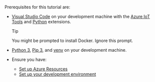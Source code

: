 Prerequisites for this tutorial are:

* [Visual Studio Code](https://code.visualstudio.com/) on your development machine with the [Azure IoT Tools](https://marketplace.visualstudio.com/items?itemName=vsciot-vscode.azure-iot-tools) and [Python](https://marketplace.visualstudio.com/items?itemName=ms-python.python) extensions.

    > [!TIP]
    > You might be prompted to install Docker. Ignore this prompt.
* [Python 3](https://www.python.org/downloads/), [Pip 3](https://pip.pypa.io/en/stable/installing/), and [venv](https://docs.python.org/3/library/venv.html) on your development machine.
* Ensure you have:
    
    * [Set up Azure Resources](detect-motion-emit-events-quickstart.md#set-up-azure-resources)
    * [Set up your development environment](detect-motion-emit-events-quickstart.md#set-up-your-development-environment)

